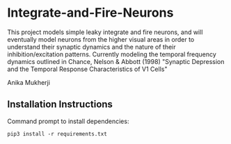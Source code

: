 # Integrate-and-Fire-Neurons

This project models simple leaky integrate and fire neurons, and will eventually model neurons from the higher visual areas in order to understand their synaptic dynamics and the nature of their inhibition/excitation patterns. 
Currently modeling the temporal frequency dynamics outlined in Chance, Nelson & Abbott (1998) "Synaptic Depression and the Temporal Response Characteristics of V1 Cells"

Anika Mukherji


## Installation Instructions

Command prompt to install dependencies: 
```
pip3 install -r requirements.txt
```
